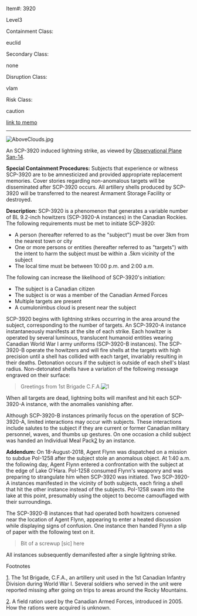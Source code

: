 Item#: 3920

Level3

Containment Class:

euclid

Secondary Class:

none

Disruption Class:

vlam

Risk Class:

caution

[link to memo](http://www.scp-wiki.net/classification-committee-memo)  

* * *

![AboveClouds.jpg](http://scp-wiki.wdfiles.com/local--files/scp-3920/AboveClouds.jpg)

An SCP-3920 induced lightning strike, as viewed by [Observational Plane San-14](http://www.scp-wiki.net/scp-3730).

**Special Containment Procedures:** Subjects that experience or witness SCP-3920 are to be amnesticized and provided appropriate replacement memories. Cover stories regarding non-anomalous targets will be disseminated after SCP-3920 occurs. All artillery shells produced by SCP-3920 will be transferred to the nearest Armament Storage Facility or destroyed.

**Description:** SCP-3920 is a phenomenon that generates a variable number of BL 9.2-inch howitzers (SCP-3920-A instances) in the Canadian Rockies. The following requirements must be met to initiate SCP-3920:

*   A person (hereafter referred to as the "subject") must be over 3km from the nearest town or city
*   One or more persons or entities (hereafter referred to as "targets") with the intent to harm the subject must be within a .5km vicinity of the subject
*   The local time must be between 10:00 p.m. and 2:00 a.m.

The following can increase the likelihood of SCP-3920's initiation:

*   The subject is a Canadian citizen
*   The subject is or was a member of the Canadian Armed Forces
*   Multiple targets are present
*   A cumulonimbus cloud is present near the subject

SCP-3920 begins with lightning strikes occurring in the area around the subject, corresponding to the number of targets. An SCP-3920-A instance instantaneously manifests at the site of each strike. Each howitzer is operated by several luminous, translucent humanoid entities wearing Canadian World War I army uniforms (SCP-3920-B instances). The SCP-3920-B operate the howitzers and will fire shells at the targets with high precision until a shell has collided with each target, invariably resulting in their deaths. Detonation occurs if the subject is outside of each shell's blast radius. Non-detonated shells have a variation of the following message engraved on their surface:

> Greetings from 1st Brigade C.F.A.![1](javascript:;)

When all targets are dead, lightning bolts will manifest and hit each SCP-3920-A instance, with the anomalies vanishing after.

Although SCP-3920-B instances primarily focus on the operation of SCP-3920-A, limited interactions may occur with subjects. These interactions include salutes to the subject if they are current or former Canadian military personnel, waves, and thumbs up gestures. On one occasion a child subject was handed an Individual Meal Pack[2](javascript:;) by an instance.

**Addendum:** On 18-August-2018, Agent Flynn was dispatched on a mission to subdue PoI-1258 after the subject stole an anomalous object. At 1:40 a.m. the following day, Agent Flynn entered a confrontation with the subject at the edge of Lake O'Hara. PoI-1258 consumed Flynn's weaponry and was preparing to strangulate him when SCP-3920 was initiated. Two SCP-3920-A instances manifested in the vicinity of both subjects, each firing a shell that hit the other instance instead of the subjects. PoI-1258 swam into the lake at this point, presumably using the object to become camouflaged with their surroundings.

The SCP-3920-B instances that had operated both howitzers convened near the location of Agent Flynn, appearing to enter a heated discussion while displaying signs of confusion. One instance then handed Flynn a slip of paper with the following text on it.

> Bit of a screwup \[sic\] here

All instances subsequently demanifested after a single lightning strike.

Footnotes

[1](javascript:;). The 1st Brigade, C.F.A., an artillery unit used in the 1st Canadian Infantry Division during World War I. Several soldiers who served in the unit were reported missing after going on trips to areas around the Rocky Mountains.

[2](javascript:;). A field ration used by the Canadian Armed Forces, introduced in 2005. How the rations were acquired is unknown.